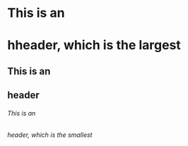# This is an <h1> hheader, which is the largest 
## This is an <h2> header
###### This is an <h6>header, which is the smallest
